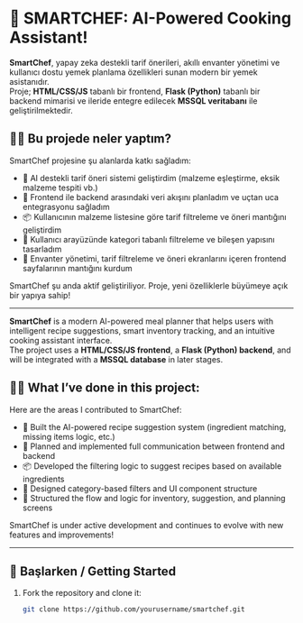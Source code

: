 # 🤝 SMARTCHEF: AI-Powered Cooking Assistant!

**SmartChef**, yapay zeka destekli tarif önerileri, akıllı envanter yönetimi ve kullanıcı dostu yemek planlama özellikleri sunan modern bir yemek asistanıdır.  
Proje; **HTML/CSS/JS** tabanlı bir frontend, **Flask (Python)** tabanlı bir backend mimarisi ve ileride entegre edilecek **MSSQL veritabanı** ile geliştirilmektedir.

## 👨‍💻 Bu projede neler yaptım?

SmartChef projesine şu alanlarda katkı sağladım:

- 🧠 AI destekli tarif öneri sistemi geliştirdim (malzeme eşleştirme, eksik malzeme tespiti vb.)  
- 🔗 Frontend ile backend arasındaki veri akışını planladım ve uçtan uca entegrasyonu sağladım  
- 📦 Kullanıcının malzeme listesine göre tarif filtreleme ve öneri mantığını geliştirdim  
- 🎨 Kullanıcı arayüzünde kategori tabanlı filtreleme ve bileşen yapısını tasarladım  
- 🧭 Envanter yönetimi, tarif filtreleme ve öneri ekranlarını içeren frontend sayfalarının mantığını kurdum  

SmartChef şu anda aktif geliştiriliyor. Proje, yeni özelliklerle büyümeye açık bir yapıya sahip!

---

**SmartChef** is a modern AI-powered meal planner that helps users with intelligent recipe suggestions, smart inventory tracking, and an intuitive cooking assistant interface.  
The project uses a **HTML/CSS/JS frontend**, a **Flask (Python) backend**, and will be integrated with a **MSSQL database** in later stages.

## 👩‍💻 What I’ve done in this project:

Here are the areas I contributed to SmartChef:

- 🧠 Built the AI-powered recipe suggestion system (ingredient matching, missing items logic, etc.)  
- 🔗 Planned and implemented full communication between frontend and backend  
- 📦 Developed the filtering logic to suggest recipes based on available ingredients  
- 🎨 Designed category-based filters and UI component structure  
- 🧭 Structured the flow and logic for inventory, suggestion, and planning screens  

SmartChef is under active development and continues to evolve with new features and improvements!

---

## 🚀 Başlarken / Getting Started

1. Fork the repository and clone it:  
   ```bash
   git clone https://github.com/yourusername/smartchef.git
